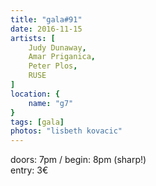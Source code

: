 ```yaml
---
title: "gala#91"
date: 2016-11-15
artists: [
    Judy Dunaway,
    Amar Priganica,
    Peter Plos,
    RUSE
]
location: {
    name: "g7"
}
tags: [gala]
photos: "lisbeth kovacic"
---
```

doors: 7pm / begin: 8pm (sharp!)  
entry: 3€
